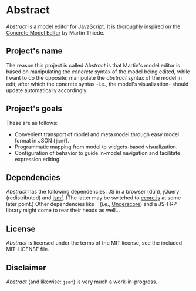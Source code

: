 Abstract
========

*Abstract* is a model editor for JavaScript.
It is thoroughly inspired on the [Concrete Model Editor](https://github.com/mthiede/concrete) by Martin Thiede.

## Project's name

The reason this project is called *Abstract* is that Martin's model editor is based on manipulating the *concrete*
syntax of the model being edited, while I want to do the opposite: manipulate the *abstract* syntax of the model in edit,
after which the concrete syntax -i.e., the model's visualization- should update automatically accordingly.


## Project's goals

These are as follows:
* Convenient transport of model and meta model through easy model format in JSON (```jsmf```).
* Programmatic mapping from model to widgets-based visualization.
* Configuration of behavior to guide in-model navigation and facilitate expression editing.


## Dependencies

*Abstract* has the following dependencies: JS in a browser (dûh), jQuery (redistributed) and [jsmf](https://github.com/dslmeinte/jsmf).
(The latter may be switched to [ecore.js](https://github.com/ghillairet/ecore.js) at some later point.)
Other dependencies like ```_``` (i.e., [Underscore](http://underscorejs.org)) and a JS-FRP library might come to rear their heads as well...


## License

*Abstract* is licensed under the terms of the MIT license, see the included MIT-LICENSE file.


## Disclaimer

*Abstract* (and likewise: ```jsmf```) is very much a work-in-progress.


